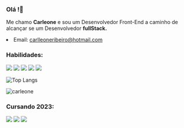 ### Olá !👋
Me chamo <strong>Carleone</strong> e sou um Desenvolvedor Front-End a caminho de alcançar se um Desenvolvedor <b>fullStack.</b> 
<li>Email: <a href="https://outlook.live.com/mail/0/">carlleoneribeiro@hotmail.com</a>
  
<h3>Habilidades:</h3>
<div class="box" style="display:flex,">
  
   <img src="https://img.shields.io/badge/HTML5-E34F26?style=for-the-badge&logo=html5&logoColor=white">
   <img src="https://img.shields.io/badge/CSS3-1572B6?style=for-the-badge&logo=css3&logoColor=white">
   <img src="https://img.shields.io/badge/Sass-CC6699?style=for-the-badge&logo=sass&logoColor=white">
   <img src="https://img.shields.io/badge/GitHub-100000?style=for-the-badge&logo=github&logoColor=white">
   <img src="https://img.shields.io/badge/Bootstrap-563D7C?style=for-the-badge&logo=bootstrap&logoColor=white">
</div>

![Top Langs](https://github-readme-stats.vercel.app/api/top-langs/?username=Carleone-Souza-Santos)



![carleone](https://github-readme-stats.vercel.app/api?username=Carleone-Souza-Santos)

<div class="box" style="display:flex,">
    <h3>Cursando 2023:</h3>
       <img src="https://img.shields.io/badge/JavaScript-323330?style=for-the-badge&logo=javascript&logoColor=F7DF1E">
         <img src="https://img.shields.io/badge/Node.js-43853D?style=for-the-badge&logo=node.js&logoColor=white">
           <img src="https://img.shields.io/badge/TypeScript-007ACC?style=for-the-badge&logo=typescript&logoColor=white">
         </div>

        

